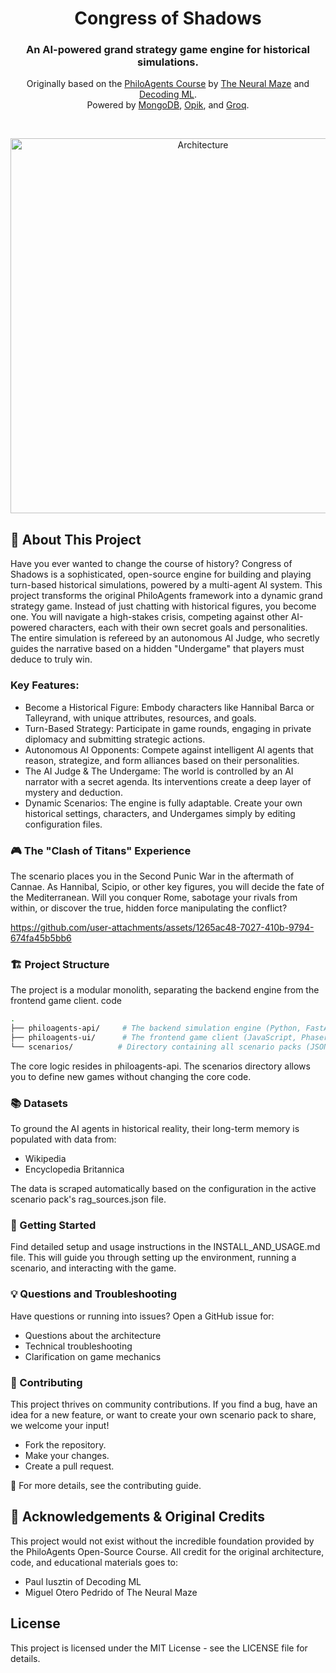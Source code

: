 <div align="center">
<h1>Congress of Shadows</h1>
<h3>An AI-powered grand strategy game engine for historical simulations.</h3>
<p class="tagline">
Originally based on the <a href="https://github.com/neural-maze/philoagents-course">PhiloAgents Course</a> by <a href="https://theneuralmaze.substack.com/">The Neural Maze</a> and <a href="https://decodingml.substack.com">Decoding ML</a>.
</br>
Powered by <a href="https://rebrand.ly/philoagents-mongodb">MongoDB</a>, <a href="https://rebrand.ly/philoagents-opik">Opik</a>, and <a href="https://rebrand.ly/philoagents-groq">Groq</a>.
</p>
</div>
</br>
<p align="center">
<img src="static/diagrams/system_architecture.png" alt="Architecture" width="600">
</p>

## 📖 About This Project

Have you ever wanted to change the course of history? Congress of Shadows is a sophisticated, open-source engine for building and playing turn-based historical simulations, powered by a multi-agent AI system.
This project transforms the original PhiloAgents framework into a dynamic grand strategy game. Instead of just chatting with historical figures, you become one. You will navigate a high-stakes crisis, competing against other AI-powered characters, each with their own secret goals and personalities. The entire simulation is refereed by an autonomous AI Judge, who secretly guides the narrative based on a hidden "Undergame" that players must deduce to truly win.

### Key Features:
- Become a Historical Figure: Embody characters like Hannibal Barca or Talleyrand, with unique attributes, resources, and goals.
- Turn-Based Strategy: Participate in game rounds, engaging in private diplomacy and submitting strategic actions.
- Autonomous AI Opponents: Compete against intelligent AI agents that reason, strategize, and form alliances based on their personalities.
- The AI Judge & The Undergame: The world is controlled by an AI narrator with a secret agenda. Its interventions create a deep layer of mystery and deduction.
- Dynamic Scenarios: The engine is fully adaptable. Create your own historical settings, characters, and Undergames simply by editing configuration files.

### 🎮 The "Clash of Titans" Experience
The scenario places you in the Second Punic War in the aftermath of Cannae. As Hannibal, Scipio, or other key figures, you will decide the fate of the Mediterranean. Will you conquer Rome, sabotage your rivals from within, or discover the true, hidden force manipulating the conflict?

https://github.com/user-attachments/assets/1265ac48-7027-410b-9794-674fa45b5bb6


### 🏗️ Project Structure
The project is a modular monolith, separating the backend engine from the frontend game client.
code
```bash
.
├── philoagents-api/     # The backend simulation engine (Python, FastAPI, LangGraph)
├── philoagents-ui/      # The frontend game client (JavaScript, Phaser.js)
└── scenarios/          # Directory containing all scenario packs (JSON files)
```
The core logic resides in philoagents-api. The scenarios directory allows you to define new games without changing the core code.
### 📚 Datasets
To ground the AI agents in historical reality, their long-term memory is populated with data from:
- Wikipedia
- Encyclopedia Britannica

The data is scraped automatically based on the configuration in the active scenario pack's rag_sources.json file.
### 🚀 Getting Started
Find detailed setup and usage instructions in the INSTALL_AND_USAGE.md file. This will guide you through setting up the environment, running a scenario, and interacting with the game.
### 💡 Questions and Troubleshooting
Have questions or running into issues? Open a GitHub issue for:
- Questions about the architecture
- Technical troubleshooting
- Clarification on game mechanics
### 🥂 Contributing
This project thrives on community contributions. If you find a bug, have an idea for a new feature, or want to create your own scenario pack to share, we welcome your input!
- Fork the repository.
- Make your changes.
- Create a pull request.

📍 For more details, see the contributing guide.
## 🙏 Acknowledgements & Original Credits
This project would not exist without the incredible foundation provided by the PhiloAgents Open-Source Course. All credit for the original architecture, code, and educational materials goes to:
- Paul Iusztin of Decoding ML
- Miguel Otero Pedrido of The Neural Maze

## License

This project is licensed under the MIT License - see the LICENSE file for details.

